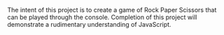 The intent of this project is to create a game of Rock Paper Scissors that can be played through the console. Completion of this project will demonstrate a rudimentary understanding of JavaScript.